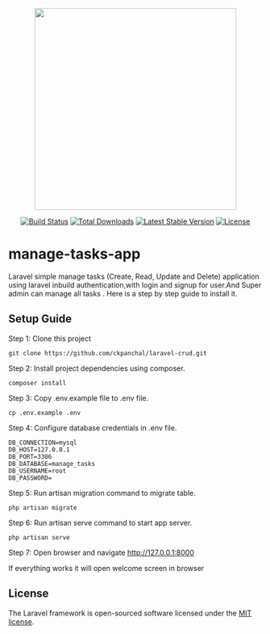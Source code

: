 <p align="center"><a href="https://laravel.com" target="_blank"><img src="https://raw.githubusercontent.com/laravel/art/master/logo-lockup/5%20SVG/2%20CMYK/1%20Full%20Color/laravel-logolockup-cmyk-red.svg" width="400"></a></p>

<p align="center">
<a href="https://travis-ci.org/laravel/framework"><img src="https://travis-ci.org/laravel/framework.svg" alt="Build Status"></a>
<a href="https://packagist.org/packages/laravel/framework"><img src="https://img.shields.io/packagist/dt/laravel/framework" alt="Total Downloads"></a>
<a href="https://packagist.org/packages/laravel/framework"><img src="https://img.shields.io/packagist/v/laravel/framework" alt="Latest Stable Version"></a>
<a href="https://packagist.org/packages/laravel/framework"><img src="https://img.shields.io/packagist/l/laravel/framework" alt="License"></a>
</p>

# manage-tasks-app
Laravel simple manage tasks (Create, Read, Update and Delete) application using laravel inbuild authentication,with login and signup for user.And Super admin can manage all tasks . Here is a step by step guide to install it.

## Setup Guide
Step 1: Clone this project
```
git clone https://github.com/ckpanchal/laravel-crud.git
```

Step 2: Install project dependencies using composer.
```
composer install
```

Step 3: Copy .env.example file to .env file.
```
cp .env.example .env
```

Step 4: Configure database credentials in .env file.
```
DB_CONNECTION=mysql
DB_HOST=127.0.0.1
DB_PORT=3306
DB_DATABASE=manage_tasks
DB_USERNAME=root
DB_PASSWORD=
```

Step 5: Run artisan migration command to migrate table.
```
php artisan migrate
```

Step 6: Run artisan serve command to start app server.
```
php artisan serve
```

Step 7: Open browser and navigate http://127.0.0.1:8000

If everything works it will open welcome screen in browser

## License

The Laravel framework is open-sourced software licensed under the [MIT license](https://opensource.org/licenses/MIT).
